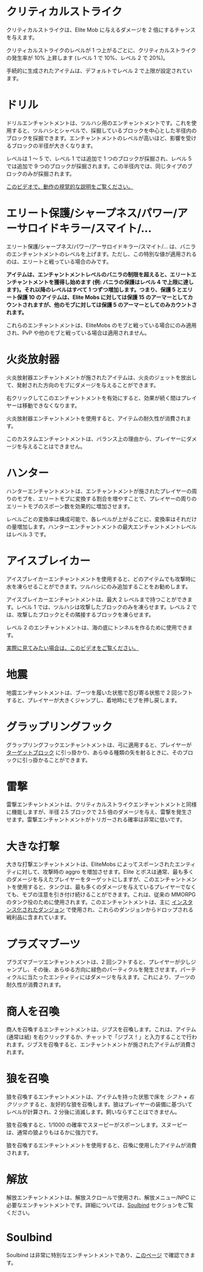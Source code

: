 # クリティカルストライク

クリティカルストライクは、Elite Mob に与えるダメージを 2 倍にするチャンスを与えます。

クリティカルストライクのレベルが 1 つ上がるごとに、クリティカルストライクの発生率が 10% 上昇します (レベル 1 で 10%、レベル 2 で 20%)。

手続的に生成されたアイテムは、デフォルトでレベル 2 で上限が設定されています。

# ドリル

ドリルエンチャントメントは、ツルハシ用のエンチャントメントです。これを使用すると、ツルハシとシャベルで、採掘しているブロックを中心とした半径内のブロックを採掘できます。エンチャントメントのレベルが高いほど、影響を受けるブロックの半径が大きくなります。

レベルは 1 ～ 5 で、レベル 1 では追加で 1 つのブロックが採掘され、レベル 5 では追加で 9 つのブロックが採掘されます。この半径内では、同じタイプのブロックのみが採掘されます。

[このビデオで、動作の視覚的な説明をご覧ください。](https://youtu.be/CM78o_-Aa0s)

# エリート保護/シャープネス/パワー/アーサロイドキラー/スマイト/...

エリート保護/シャープネス/パワー/アーサロイドキラー/スマイト/... は、バニラのエンチャントメントのレベルを上げます。ただし、この特別な値が適用されるのは、エリートと戦っている場合のみです。

**アイテムは、エンチャントメントレベルのバニラの制限を超えると、エリートエンチャントメントを獲得し始めます (例: バニラの保護はレベル 4 で上限に達します)。それ以降のレベルはすべて 1 つずつ増加します。つまり、保護 5 とエリート保護 10 のアイテムは、Elite Mobs に対しては保護 15 のアーマーとしてカウントされますが、他のモブに対しては保護 5 のアーマーとしてのみカウントされます。**

これらのエンチャントメントは、EliteMobs のモブと戦っている場合にのみ適用され、PvP や他のモブと戦っている場合は適用されません。

# 火炎放射器

火炎放射器エンチャントメントが施されたアイテムは、火炎のジェットを放出して、発射された方向のモブにダメージを与えることができます。

右クリックしてこのエンチャントメントを有効にすると、効果が続く間はプレイヤーは移動できなくなります。

火炎放射器エンチャントメントを使用すると、アイテムの耐久性が消費されます。

このカスタムエンチャントメントは、バランス上の理由から、プレイヤーにダメージを与えることはできません。

# ハンター

ハンターエンチャントメントは、エンチャントメントが施されたプレイヤーの周りのモブを、エリートモブに変換する割合を増やすことで、プレイヤーの周りのエリートモブのスポーン数を効果的に増加させます。

レベルごとの変換率は構成可能で、各レベルが上がるごとに、変換率はそれだけの量増加します。ハンターエンチャントメントの最大エンチャントメントレベルはレベル 3 です。

# アイスブレイカー

アイスブレイカーエンチャントメントを使用すると、どのアイテムでも攻撃時に水を凍らせることができます。ツルハシにのみ追加することをお勧めします。

アイスブレイカーエンチャントメントは、最大 2 レベルまで持つことができます。レベル 1 では、ツルハシは攻撃したブロックのみを凍らせます。レベル 2 では、攻撃したブロックとその隣接するブロックを凍らせます。

レベル 2 のエンチャントメントは、海の底にトンネルを作るために使用できます。

[実際に見てみたい場合は、このビデオをご覧ください。](https://youtu.be/k206wfEBCqs)

# 地震

地震エンチャントメントは、ブーツを履いた状態で忍び寄る状態で 2 回シフトすると、プレイヤーが大きくジャンプし、着地時にモブを押し戻します。

# グラップリングフック

グラップリングフックエンチャントメントは、弓に適用すると、プレイヤーが [ターゲットブロック](https://minecraft.fandom.com/wiki/Target) に引っ掛かり、あらゆる種類の矢を射るときに、そのブロックに引っ掛かることができます。

# 雷撃

雷撃エンチャントメントは、クリティカルストライクエンチャントメントと同様に機能しますが、半径 2.5 ブロックで 2.5 倍のダメージを与え、雷撃を発生させます。雷撃エンチャントメントがトリガーされる確率は非常に低いです。

# 大きな打撃

大きな打撃エンチャントメントは、EliteMobs によってスポーンされたエンティティに対して、攻撃時の aggro を増加させます。Elite とボスは通常、最も多くのダメージを与えたプレイヤーをターゲットにしますが、このエンチャントメントを使用すると、タンクは、最も多くのダメージを与えているプレイヤーでなくても、モブの注意を引き付け続けることができます。これは、従来の MMORPG のタンク役のために使用されます。このエンチャントメントは、主に [インスタンス化されたダンジョン]($language$/EliteMobs/building_for_elitemobs.md&section=instanced-dungeons) で使用され、これらのダンジョンからドロップされる戦利品に含まれています。

# プラズマブーツ

プラズマブーツエンチャントメントは、2 回シフトすると、プレイヤーが少しジャンプし、その後、あらゆる方向に緑色のパーティクルを発生させます。パーティクルに当たったエンティティにはダメージを与えます。これにより、ブーツの耐久性が消費されます。

# 商人を召喚

商人を召喚するエンチャントメントは、ジブスを召喚します。これは、アイテム (通常は紙) を右クリックするか、チャットで「ジブス！」と入力することで行われます。ジブスを召喚すると、エンチャントメントが施されたアイテムが消費されます。

# 狼を召喚

狼を召喚するエンチャントメントは、アイテムを持った状態で床を *シフト + 右クリック* すると、友好的な狼を召喚します。狼はプレイヤーの装備に基づいてレベルが計算され、2 分後に消滅します。飼いならすことはできません。

狼を召喚すると、1/1000 の確率でスヌーピーがスポーンします。スヌーピーは、通常の狼よりもはるかに強力です。

狼を召喚するエンチャントメントを使用すると、召喚に使用したアイテムが消費されます。

# 解放

解放エンチャントメントは、解放スクロールで使用され、解放メニュー/NPC に必要なエンチャントメントです。詳細については、[Soulbind](#Soulbind) セクションをご覧ください。

# Soulbind

Soulbind は非常に特別なエンチャントメントであり、[このページ]($language$/elitemobs/soulbind.md) で確認できます。

```





